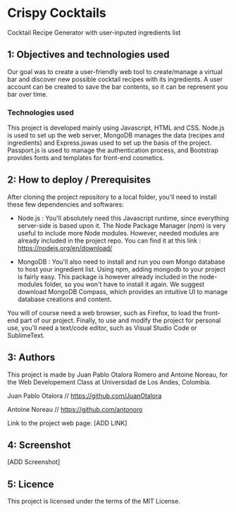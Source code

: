 # Crispy Cocktails
Cocktail Recipe Generator with user-inputed ingredients list

## 1: Objectives and technologies used

Our goal was to create a user-friendly web tool to create/manage a virtual bar and discover new possible cocktail recipes with its ingredients. A user account can be created to save the bar contents, so it can be represent you bar over time.

### Technologies used

This project is developed mainly using Javascript, HTML and CSS. Node.js is used to set up the web server, MongoDB manages the data (recipes and ingredients) and Express.jswas used to set up the basis of the project. Passport.js is used to manage the authentication process, and Bootstrap provides fonts and templates for front-end cosmetics.

## 2: How to deploy / Prerequisites

After cloning the project repository to a local folder, you'll need to install these few dependencies and softwares:

- Node.js : You'll absolutely need this Javascript runtime, since everything server-side is based upon it. The Node Package Manager (npm) is very useful to include more Node modules. However, needed modules are already included in the project repo. You can find it at this link : https://nodejs.org/en/download/

- MongoDB : You'll also need to install and run you own Mongo database to host your ingredient list. Using npm, adding mongodb to your project is fairly easy. This package is however already included in the node-modules folder, so you won't have to install it again. We suggest download MongoDB Compass, which provides an intuitive UI to manage database creations and content.

You will of course need a web browser, such as Firefox, to load the front-end part of our project. Finally, to use and modify the project for personal use, you'll need a text/code editor, such as Visual Studio Code or SublimeText.  

## 3: Authors

This project is made by Juan Pablo Otalora Romero and Antoine Noreau, for the Web Developement Class at Universidad de Los Andes, Colombia. 

Juan Pablo Otalora // https://github.com/JuanOtalora

Antoine Noreau // https://github.com/antonoro

Link to the project web page: [ADD LINK]

## 4: Screenshot

[ADD Screenshot]

## 5: Licence

This project is licensed under the terms of the MIT License.

